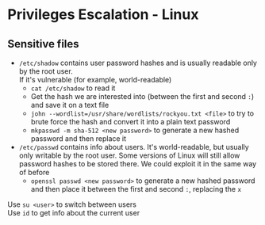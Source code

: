 # Privileges Escalation - Linux

## Sensitive files
- `/etc/shadow` contains user password hashes and is usually readable only by the root user.<br>
If it's vulnerable (for example, world-readable)
  - `cat /etc/shadow` to read it
  - Get the hash we are interested into (between the first and second `:`) and save it on a text file
  - `john --wordlist=/usr/share/wordlists/rockyou.txt <file>` to try to brute force the hash and convert it into a plain text password
  - `mkpasswd -m sha-512 <new password>` to generate a new hashed password and then replace it
- `/etc/passwd` contains info about users. It's world-readable, but usually only writable by the root user. Some versions of Linux will still allow password hashes to be stored there. We could exploit it in the same way of before
  - `openssl passwd <new password>` to generate a new hashed password and then place it between the first and second `:`, replacing the `x`

Use `su <user>` to switch between users<br>
Use `id` to get info about the current user